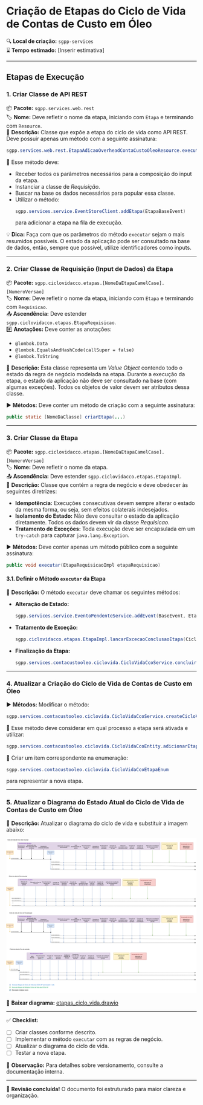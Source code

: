 # Criação de Etapas do Ciclo de Vida de Contas de Custo em Óleo

🔍️ **Local de criação:** `sgpp-services`  
⌛️ **Tempo estimado:** [Inserir estimativa]

---

## Etapas de Execução

### 1. Criar Classe de API REST

📦️ **Pacote:** `sgpp.services.web.rest`  
🏷️ **Nome:** Deve refletir o nome da etapa, iniciando com `Etapa` e terminando com `Resource`.  
📄 **Descrição:** Classe que expõe a etapa do ciclo de vida como API REST. Deve possuir apenas um método com a seguinte assinatura:

```java
sgpp.services.web.rest.EtapaAdicaoOverheadContaCustoOleoResource.executar(...)
```

🔹 Esse método deve:
- Receber todos os parâmetros necessários para a composição do input da etapa.
- Instanciar a classe de _Requisição_.
- Buscar na base os dados necessários para popular essa classe.
- Utilizar o método:
  ```java
  sgpp.services.service.EventStoreClient.addEtapa(EtapaBaseEvent)
  ```
  para adicionar a etapa na fila de execução.

💡 **Dica:** Faça com que os parâmetros do método `executar` sejam o mais resumidos possíveis. O estado da aplicação pode ser consultado na base de dados, então, sempre que possível, utilize identificadores como inputs.

---

### 2. Criar Classe de Requisição (Input de Dados) da Etapa

📦️ **Pacote:** `sgpp.ciclovidacco.etapas.[NomeDaEtapaCamelCase].[NumeroVersao]`  
🏷️ **Nome:** Deve refletir o nome da etapa, iniciando com `Etapa` e terminando com `Requisicao`.  
📤️ **Ascendência:** Deve estender `sgpp.ciclovidacco.etapas.EtapaRequisicao`.  
#️⃣ **Anotações:** Deve conter as anotações:
  - `@lombok.Data`
  - `@lombok.EqualsAndHashCode(callSuper = false)`
  - `@lombok.ToString`
  
📄 **Descrição:** Esta classe representa um _Value Object_ contendo todo o estado da regra de negócio modelada na etapa. Durante a execução da etapa, o estado da aplicação não deve ser consultado na base (com algumas exceções). Todos os objetos de valor devem ser atributos dessa classe.

▶️ **Métodos:** Deve conter um método de criação com a seguinte assinatura:

```java
public static [NomeDaClasse] criarEtapa(...)
```

---

### 3. Criar Classe da Etapa

📦️ **Pacote:** `sgpp.ciclovidacco.etapas.[NomeDaEtapaCamelCase].[NumeroVersao]`  
🏷️ **Nome:** Deve refletir o nome da etapa.  
📤️ **Ascendência:** Deve estender `sgpp.ciclovidacco.etapas.EtapaImpl`.  
📄 **Descrição:** Classe que contém a regra de negócio e deve obedecer às seguintes diretrizes:
- **Idempotência:** Execuções consecutivas devem sempre alterar o estado da mesma forma, ou seja, sem efeitos colaterais indesejados.
- **Isolamento do Estado:** Não deve consultar o estado da aplicação diretamente. Todos os dados devem vir da classe _Requisicao_.
- **Tratamento de Exceções:** Toda execução deve ser encapsulada em um `try-catch` para capturar `java.lang.Exception`.

▶️ **Métodos:** Deve conter apenas um método público com a seguinte assinatura:

```java
public void executar(EtapaRequisicaoImpl etapaRequisicao)
```

#### 3.1. Definir o Método `executar` da Etapa

📄 **Descrição:** O método `executar` deve chamar os seguintes métodos:

- **Alteração de Estado:**
  ```java
  sgpp.services.service.EventoPendenteService.addEvent(BaseEvent, EtapaRequisicao)
  ```
  
- **Tratamento de Exceção:**
  ```java
  sgpp.ciclovidacco.etapas.EtapaImpl.lancarExcecaoConclusaoEtapa(CicloVidaCcoService, EtapaRequisicaoImpl, Exception)
  ```
  
- **Finalização da Etapa:**
  ```java
  sgpp.services.contacustooleo.ciclovida.CicloVidaCcoService.concluirEtapa(EtapaBaseEvent)
  ```

---

### 4. Atualizar a Criação do Ciclo de Vida de Contas de Custo em Óleo

▶️ **Métodos:** Modificar o método:

```java
sgpp.services.contacustooleo.ciclovida.CicloVidaCcoService.createCicloVidaDefault(FaseRemessaEnum, String, boolean iniciadoEmFaseRecursiva)
```

🔹 Esse método deve considerar em qual processo a etapa será ativada e utilizar:

```java
sgpp.services.contacustooleo.ciclovida.CicloVidaCcoEntity.adicionarEtapaNoFim(CicloVidaCcoEtapaEnum, CicloVidaCcoEtapaVersaoLogicaEnum, CicloVidaCcoEtapaVersaoRequisicaoEnum)
```

🔹 Criar um item correspondente na enumeração:

```java
sgpp.services.contacustooleo.ciclovida.CicloVidaCcoEtapaEnum
```

para representar a nova etapa.

---

### 5. Atualizar o Diagrama do Estado Atual do Ciclo de Vida de Contas de Custo em Óleo

📄 **Descrição:** Atualizar o diagrama do ciclo de vida e substituir a imagem abaixo:

![Etapas](img/etapas_ciclo_vida_v4.png)

🔗 **Baixar diagrama:** [etapas_ciclo_vida.drawio](img/etapas_ciclo_vida.drawio)

---

✅ **Checklist:**
- [ ] Criar classes conforme descrito.
- [ ] Implementar o método `executar` com as regras de negócio.
- [ ] Atualizar o diagrama do ciclo de vida.
- [ ] Testar a nova etapa.

📌 **Observação:** Para detalhes sobre versionamento, consulte a documentação interna.

---

📝 **Revisão concluída!** O documento foi estruturado para maior clareza e organização.


